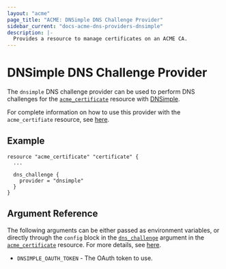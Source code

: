 ```yaml
---
layout: "acme"
page_title: "ACME: DNSimple DNS Challenge Provider"
sidebar_current: "docs-acme-dns-providers-dnsimple"
description: |-
  Provides a resource to manage certificates on an ACME CA.
---
```


# DNSimple DNS Challenge Provider

The `dnsimple` DNS challenge provider can be used to perform DNS challenges for
the [`acme_certificate`][resource-acme-certificate] resource with
[DNSimple][provider-service-page].

[resource-acme-certificate]: /docs/providers/acme/r/certificate.html
[provider-service-page]: https://dnsimple.com/

For complete information on how to use this provider with the `acme_certifiate`
resource, see [here][resource-acme-certificate-dns-challenges].

[resource-acme-certificate-dns-challenges]: /docs/providers/acme/r/certificate.html#using-dns-challenges

## Example

```hcl
resource "acme_certificate" "certificate" {
  ...

  dns_challenge {
    provider = "dnsimple"
  }
}
```

## Argument Reference

The following arguments can be either passed as environment variables, or
directly through the `config` block in the
[`dns_challenge`][resource-acme-certificate-dns-challenge-arg] argument in the
[`acme_certificate`][resource-acme-certificate] resource. For more details, see
[here][resource-acme-certificate-dns-challenges].

[resource-acme-certificate-dns-challenge-arg]: /docs/providers/acme/r/certificate.html#dns_challenge

* `DNSIMPLE_OAUTH_TOKEN` - The OAuth token to use.
